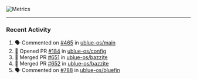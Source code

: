 ![Metrics](https://metrics.lecoq.io/KyleGospo?template=classic&base=header%2C%20activity%2C%20community%2C%20repositories%2C%20metadata&base.indepth=false&base.hireable=false&base.skip=false&config.timezone=America%2FLos_Angeles)

---
### Recent Activity
<!--START_SECTION:activity-->
1. 🗣 Commented on [#465](https://github.com/ublue-os/main/issues/465#issuecomment-1878200176) in [ublue-os/main](https://github.com/ublue-os/main)
2. 💪 Opened PR [#184](https://github.com/ublue-os/config/pull/184) in [ublue-os/config](https://github.com/ublue-os/config)
3. 🎉 Merged PR [#651](https://github.com/ublue-os/bazzite/pull/651) in [ublue-os/bazzite](https://github.com/ublue-os/bazzite)
4. 🎉 Merged PR [#652](https://github.com/ublue-os/bazzite/pull/652) in [ublue-os/bazzite](https://github.com/ublue-os/bazzite)
5. 🗣 Commented on [#788](https://github.com/ublue-os/bluefin/issues/788#issuecomment-1877925962) in [ublue-os/bluefin](https://github.com/ublue-os/bluefin)
<!--END_SECTION:activity-->
